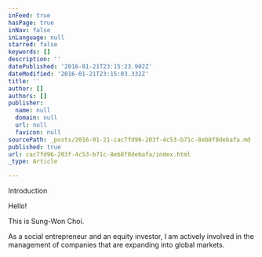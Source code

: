 ```yaml
---
inFeed: true
hasPage: true
inNav: false
inLanguage: null
starred: false
keywords: []
description: ''
datePublished: '2016-01-21T23:15:23.902Z'
dateModified: '2016-01-21T23:15:03.332Z'
title: ''
author: []
authors: []
publisher:
  name: null
  domain: null
  url: null
  favicon: null
sourcePath: _posts/2016-01-21-cac7fd96-203f-4c53-b71c-8eb8f8debafa.md
published: true
url: cac7fd96-203f-4c53-b71c-8eb8f8debafa/index.html
_type: Article

---
```

Introduction

Hello!

This is Sung-Won Choi.  

As a social entrepreneur and an equity investor, I am actively involved in the management of companies that are expanding into global markets.